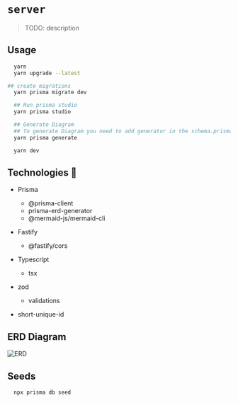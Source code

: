 # `server`

> TODO: description

## Usage

```bash
  yarn 
  yarn upgrade --latest

```


```bash
## create migrations
  yarn prisma migrate dev
```

```bash
  ## Run prisma studio
  yarn prisma studio

  ## Generate Diagram 
  ## To generate Diagram you need to add generator in the schema.prisma
  yarn prisma generate
```

```bash
  yarn dev
```


## Technologies :rocket:

- Prisma
  - @prisma-client
  - prisma-erd-generator
  - @mermaid-js/mermaid-cli

- Fastify
  - @fastify/cors
- Typescript
  - tsx
- zod
  - validations
- short-unique-id
  

## ERD Diagram

![ERD](https://user-images.githubusercontent.com/46464433/199371454-7b3edbc6-52bd-440f-ac25-312f12e7d88e.svg)


## Seeds

```bash
  npx prisma db seed
```